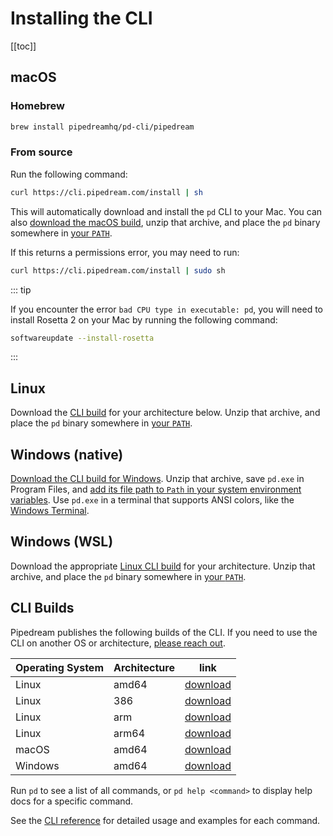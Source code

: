 # Installing the CLI

<VideoPlayer src="https://www.youtube.com/embed/CelgPjcB2nU" title="Installing the CLI"/>

[[toc]]

## macOS

### Homebrew

```bash
brew install pipedreamhq/pd-cli/pipedream
```

### From source

Run the following command:

```bash
curl https://cli.pipedream.com/install | sh
```

This will automatically download and install the `pd` CLI to your Mac. You can also [download the macOS build](https://cli.pipedream.com/darwin/amd64/latest/pd.zip), unzip that archive, and place the `pd` binary somewhere in [your `PATH`](https://opensource.com/article/17/6/set-path-linux). 

If this returns a permissions error, you may need to run:

```bash
curl https://cli.pipedream.com/install | sudo sh
```

::: tip

If you encounter the error `bad CPU type in executable: pd`, you will need to install Rosetta 2 on your Mac by running the following command:

```bash
softwareupdate --install-rosetta
```

:::

## Linux

Download the [CLI build](#cli-builds) for your architecture below. Unzip that archive, and place the `pd` binary somewhere in [your `PATH`](https://opensource.com/article/17/6/set-path-linux).

## Windows (native)

[Download the CLI build for Windows](https://cli.pipedream.com/windows/amd64/latest/pd.zip). Unzip that archive, save `pd.exe` in Program Files, and [add its file path to `Path` in your system environment variables](https://www.architectryan.com/2018/03/17/add-to-the-path-on-windows-10/). Use `pd.exe` in a terminal that supports ANSI colors, like the [Windows Terminal](https://github.com/microsoft/terminal).

## Windows (WSL)

Download the appropriate [Linux CLI build](#cli-builds) for your architecture. Unzip that archive, and place the `pd` binary somewhere in [your `PATH`](https://opensource.com/article/17/6/set-path-linux).

## CLI Builds

Pipedream publishes the following builds of the CLI. If you need to use the CLI on another OS or architecture, [please reach out](https://docs.pipedream.com/support/).

| Operating System | Architecture | link                                                              |
| ---------------- | ------------ | ----------------------------------------------------------------- |
| Linux            | amd64        | [download](https://cli.pipedream.com/linux/amd64/latest/pd.zip)   |
| Linux            | 386          | [download](https://cli.pipedream.com/linux/386/latest/pd.zip)     |
| Linux            | arm          | [download](https://cli.pipedream.com/linux/arm/latest/pd.zip)     |
| Linux            | arm64        | [download](https://cli.pipedream.com/linux/arm64/latest/pd.zip)   |
| macOS            | amd64        | [download](https://cli.pipedream.com/darwin/amd64/latest/pd.zip)  |
| Windows          | amd64        | [download](https://cli.pipedream.com/windows/amd64/latest/pd.zip) |

Run `pd` to see a list of all commands, or `pd help <command>` to display help docs for a specific command.

See the [CLI reference](/cli/reference/) for detailed usage and examples for each command.

<Footer />
